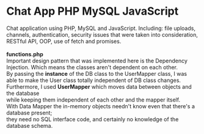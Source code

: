 # Chat App PHP MySQL JavaScript
Chat application using PHP, MySQL and JavaScript.
Including: file uploads, channels, authentication, security issues that were taken into consideration, RESTful API, OOP, use of fetch and promises.<br><br>
<b>functions.php</b><br>
Important design pattern that was implemented here is the Dependency Injection. Which means the classes aren't dependent on each other.<br>
By passing the <b>instance</b> of the DB class to the UserMapper class, I was able to make the User class totally independent of DB class changes.<br>
Furthermore, I used <b>UserMapper</b> which moves data between objects and the database<br>
while keeping them independent of each other and the mapper itself.<br>
With Data Mapper the in-memory objects needn't know even that there's a database present;<br>
they need no SQL interface code, and certainly no knowledge of the database schema.

